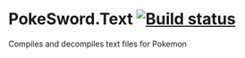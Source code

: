 # PokeSword.Text [![Build status](https://ci.appveyor.com/api/projects/status/7d22x29ps5n0hm1c?svg=true)](https://ci.appveyor.com/project/yretenai/pokesword-text)
Compiles and decompiles text files for Pokemon
